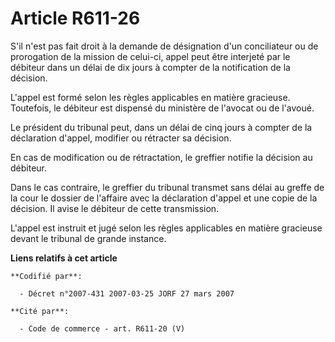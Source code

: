 # Article R611-26

S'il n'est pas fait droit à la demande de désignation d'un conciliateur ou de prorogation de la mission de celui-ci, appel
peut être interjeté par le débiteur dans un délai de dix jours à compter de la notification de la décision.

L'appel est formé selon les règles applicables en matière gracieuse. Toutefois, le débiteur est dispensé du ministère de
l'avocat ou de l'avoué.

Le président du tribunal peut, dans un délai de cinq jours à compter de la déclaration d'appel, modifier ou rétracter sa
décision.

En cas de modification ou de rétractation, le greffier notifie la décision au débiteur.

Dans le cas contraire, le greffier du tribunal transmet sans délai au greffe de la cour le dossier de l'affaire avec la
déclaration d'appel et une copie de la décision. Il avise le débiteur de cette transmission.

L'appel est instruit et jugé selon les règles applicables en matière gracieuse devant le tribunal de grande instance.

**Liens relatifs à cet article**

	**Codifié par**:

	  - Décret n°2007-431 2007-03-25 JORF 27 mars 2007

	**Cité par**:

	  - Code de commerce - art. R611-20 (V)
